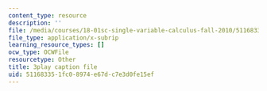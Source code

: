 ```yaml
---
content_type: resource
description: ''
file: /media/courses/18-01sc-single-variable-calculus-fall-2010/511683351fc08974e67dc7e3d0fe15ef_7K1sB05pE0A.srt
file_type: application/x-subrip
learning_resource_types: []
ocw_type: OCWFile
resourcetype: Other
title: 3play caption file
uid: 51168335-1fc0-8974-e67d-c7e3d0fe15ef
---
```

